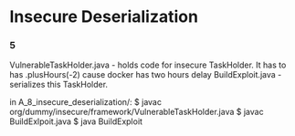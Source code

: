 # Insecure Deserialization
### 5
VulnerableTaskHolder.java - holds code for insecure TaskHolder. It has to has .plusHours(-2) cause docker has two hours delay
BuildExploit.java - serializes this TaskHolder.

in A_8_insecure_deserialization/:
$ javac org/dummy/insecure/framework/VulnerableTaskHolder.java
$ javac BuildExlpoit.java
$ java BuildExploit